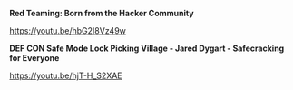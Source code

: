 **Red Teaming: Born from the Hacker Community**

https://youtu.be/hbG2I8Vz49w

**DEF CON Safe Mode Lock Picking Village - Jared Dygart - Safecracking for Everyone**

https://youtu.be/hjT-H_S2XAE

